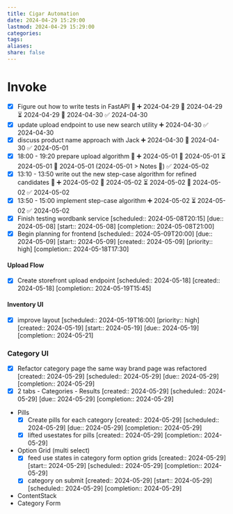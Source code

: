 ```yaml
---
title: Cigar Automation
date: 2024-04-29 15:29:00
lastmod: 2024-04-29 15:29:00
categories: 
tags: 
aliases: 
share: false 
---
```


# Invoke

- [x] Figure out how to write tests in FastAPI 🔺 ➕ 2024-04-29 🛫 2024-04-29 ⏳ 2024-04-29 📅 2024-04-30 ✅ 2024-04-30
- [x] update upload endpoint to use new search utility ➕ 2024-04-30 ✅ 2024-04-30
- [x] discuss product name approach with Jack ➕ 2024-04-30 📅 2024-04-30 ✅ 2024-05-01
- [x] 18:00 - 19:20 prepare upload algorithm 🔺 ➕ 2024-05-01 🛫 2024-05-01 ⏳ 2024-05-01 📅 2024-05-01 (2024-05-01 > Notes 📝) ✅ 2024-05-02
- [x] 13:10 - 13:50 write out the new step-case algorithm for refined candidates 🔺 ➕ 2024-05-02 🛫 2024-05-02 ⏳ 2024-05-02 📅 2024-05-02 ✅ 2024-05-02
- [x] 13:50 - 15:00 implement step-case algorithm ➕ 2024-05-02 ⏳ 2024-05-02 ✅ 2024-05-02
- [x] Finish testing wordbank service   [scheduled:: 2024-05-08T20:15]  [due:: 2024-05-08]  [start:: 2024-05-08]  [completion:: 2024-05-08T21:00]
- [x] Begin planning for frontend   [scheduled:: 2024-05-09T20:00]  [due:: 2024-05-09]  [start:: 2024-05-09]  [created:: 2024-05-09]  [priority:: high]  [completion:: 2024-05-18T17:30]
#### Upload Flow
- [x] Create storefront upload endpoint   [scheduled:: 2024-05-18]  [created:: 2024-05-18]  [completion:: 2024-05-19T15:45]
#### Inventory UI
- [x] improve layout   [scheduled:: 2024-05-19T16:00]  [priority:: high]  [created:: 2024-05-19]  [start:: 2024-05-19]  [due:: 2024-05-19]  [completion:: 2024-05-21]
### Category UI
- [x] Refactor category page the same way brand page was refactored  [created:: 2024-05-29]  [scheduled:: 2024-05-29]  [due:: 2024-05-29]  [completion:: 2024-05-29]
- [x] 2 tabs - Categories - Results  [created:: 2024-05-29]  [scheduled:: 2024-05-29]  [due:: 2024-05-29]  [completion:: 2024-05-29]
- Pills
	- [x] Create pills for each category  [created:: 2024-05-29]  [scheduled:: 2024-05-29]  [due:: 2024-05-29]  [completion:: 2024-05-29]
	- [x] lifted usestates for pills  [created:: 2024-05-29]  [completion:: 2024-05-29]
- Option Grid (multi select)
	- [x] feed use states in category form option grids  [created:: 2024-05-29]  [start:: 2024-05-29]  [scheduled:: 2024-05-29]  [completion:: 2024-05-29]
	- [x] category on submit  [created:: 2024-05-29]  [start:: 2024-05-29]  [scheduled:: 2024-05-29]  [completion:: 2024-05-29]
- ContentStack
- Category Form
